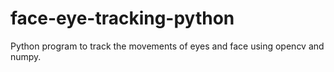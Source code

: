 # face-eye-tracking-python
Python program to track the movements of eyes and face using opencv and numpy.
